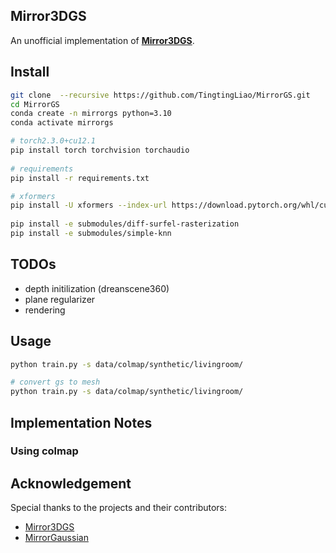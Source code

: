 ## Mirror3DGS 
An unofficial implementation of [**Mirror3DGS**](https://arxiv.org/pdf/2404.01168).  
  
## Install
```bash
git clone  --recursive https://github.com/TingtingLiao/MirrorGS.git 
cd MirrorGS
conda create -n mirrorgs python=3.10 
conda activate mirrorgs 

# torch2.3.0+cu12.1 
pip install torch torchvision torchaudio
 
# requirements
pip install -r requirements.txt

# xformers  
pip install -U xformers --index-url https://download.pytorch.org/whl/cu121
 
pip install -e submodules/diff-surfel-rasterization 
pip install -e submodules/simple-knn 
```
## TODOs 
- depth initilization (dreanscene360)
- plane regularizer
- rendering 

## Usage 
```bash 
python train.py -s data/colmap/synthetic/livingroom/

# convert gs to mesh
python train.py -s data/colmap/synthetic/livingroom/ 
```

## Implementation Notes

### Using colmap 

## Acknowledgement 
Special thanks to the projects and their contributors:
* [Mirror3DGS](https://arxiv.org/pdf/2404.01168) 
* [MirrorGaussian](https://mirror-gaussian.github.io/) 
 